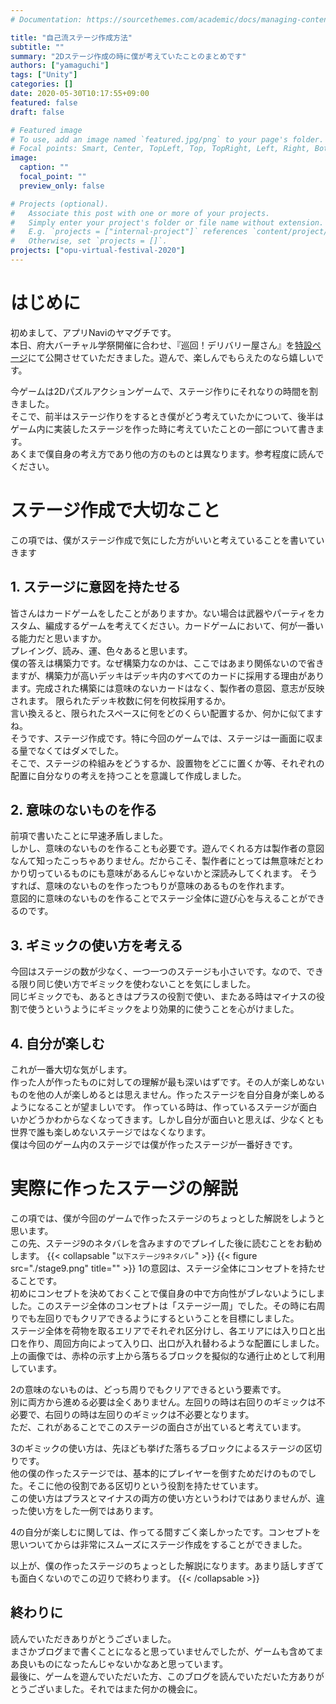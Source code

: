 ```yaml
---
# Documentation: https://sourcethemes.com/academic/docs/managing-content/

title: "自己流ステージ作成方法"
subtitle: ""
summary: "2Dステージ作成の時に僕が考えていたことのまとめです"
authors: ["yamaguchi"]
tags: ["Unity"]
categories: []
date: 2020-05-30T10:17:55+09:00
featured: false
draft: false

# Featured image
# To use, add an image named `featured.jpg/png` to your page's folder.
# Focal points: Smart, Center, TopLeft, Top, TopRight, Left, Right, BottomLeft, Bottom, BottomRight.
image:
  caption: ""
  focal_point: ""
  preview_only: false

# Projects (optional).
#   Associate this post with one or more of your projects.
#   Simply enter your project's folder or file name without extension.
#   E.g. `projects = ["internal-project"]` references `content/project/deep-learning/index.md`.
#   Otherwise, set `projects = []`.
projects: ["opu-virtual-festival-2020"]
---
```

# はじめに  

初めまして、アプリNaviのヤマグチです。  
本日、府大バーチャル学祭開催に合わせ、『巡回！デリバリー屋さん』を[特設ページ](http://appnavi.html.xdomain.jp/index.html)にて公開させていただきました。遊んで、楽しんでもらえたのなら嬉しいです。  

今ゲームは2Dパズルアクションゲームで、ステージ作りにそれなりの時間を割きました。  
そこで、前半はステージ作りをするとき僕がどう考えていたかについて、後半はゲーム内に実装したステージを作った時に考えていたことの一部について書きます。  
あくまで僕自身の考え方であり他の方のものとは異なります。参考程度に読んでください。

# ステージ作成で大切なこと  

この項では、僕がステージ作成で気にした方がいいと考えていることを書いていきます

## 1. ステージに意図を持たせる  

皆さんはカードゲームをしたことがありますか。ない場合は武器やパーティをカスタム、編成するゲームを考えてください。カードゲームにおいて、何が一番いる能力だと思いますか。  
プレイング、読み、運、色々あると思います。  
僕の答えは構築力です。なぜ構築力なのかは、ここではあまり関係ないので省きますが、構築力が高いデッキはデッキ内のすべてのカードに採用する理由があります。完成された構築には意味のないカードはなく、製作者の意図、意志が反映されます。  限られたデッキ枚数に何を何枚採用するか。  
言い換えると、限られたスペースに何をどのくらい配置するか、何かに似てますね。  
そうです、ステージ作成です。特に今回のゲームでは、ステージは一画面に収まる量でなくてはダメでした。  
そこで、ステージの枠組みをどうするか、設置物をどこに置くか等、それぞれの配置に自分なりの考えを持つことを意識して作成しました。

## 2. 意味のないものを作る  

前項で書いたことに早速矛盾しました。  
しかし、意味のないものを作ることも必要です。遊んでくれる方は製作者の意図なんて知ったこっちゃありません。だからこそ、製作者にとっては無意味だとわかり切っているものにも意味があるんじゃないかと深読みしてくれます。  そうすれば、意味のないものを作ったつもりが意味のあるものを作れます。  
意図的に意味のないものを作ることでステージ全体に遊び心を与えることができるのです。

## 3. ギミックの使い方を考える  

今回はステージの数が少なく、一つ一つのステージも小さいです。なので、できる限り同じ使い方でギミックを使わないことを気にしました。  
同じギミックでも、あるときはプラスの役割で使い、またある時はマイナスの役割で使うというようにギミックをより効果的に使うことを心がけました。

## 4. 自分が楽しむ  

これが一番大切な気がします。  
作った人が作ったものに対しての理解が最も深いはずです。その人が楽しめないものを他の人が楽しめるとは思えません。作ったステージを自分自身が楽しめるようになることが望ましいです。  作っている時は、作っているステージが面白いかどうかわからなくなってきます。しかし自分が面白いと思えば、少なくとも世界で誰も楽しめないステージではなくなります。  
僕は今回のゲーム内のステージでは僕が作ったステージが一番好きです。

# 実際に作ったステージの解説  

この項では、僕が今回のゲームで作ったステージのちょっとした解説をしようと思います。  
この先、ステージ9のネタバレを含みますのでプレイした後に読むことをお勧めします。
{{< collapsable "`以下ステージ9ネタバレ`" >}}
{{< figure src="./stage9.png" title="" >}}
1の意図は、ステージ全体にコンセプトを持たせることです。  
初めにコンセプトを決めておくことで僕自身の中で方向性がブレないようにしました。このステージ全体のコンセプトは「ステージ一周」でした。その時に右周りでも左回りでもクリアできるようにするということを目標にしました。  
ステージ全体を荷物を取るエリアでそれぞれ区分けし、各エリアには入り口と出口を作り、周回方向によって入り口、出口が入れ替わるような配置にしました。  
上の画像では、赤枠の示す上から落ちるブロックを擬似的な通行止めとして利用しています。  

2の意味のないものは、どっち周りでもクリアできるという要素です。  
別に両方から進める必要は全くありません。左回りの時は右回りのギミックは不必要で、右回りの時は左回りのギミックは不必要となります。  
ただ、これがあることでこのステージの面白さが出ていると考えています。  

3のギミックの使い方は、先ほども挙げた落ちるブロックによるステージの区切りです。  
他の僕の作ったステージでは、基本的にプレイヤーを倒すためだけのものでした。そこに他の役割である区切りという役割を持たせています。  
この使い方はプラスとマイナスの両方の使い方というわけではありませんが、違った使い方をした一例ではあります。  

4の自分が楽しむに関しては、作ってる間すごく楽しかったです。コンセプトを思いついてからは非常にスムーズにステージ作成をすることができました。  

以上が、僕の作ったステージのちょっとした解説になります。あまり話しすぎても面白くないのでこの辺りで終わります。
{{< /collapsable >}}

## 終わりに  

読んでいただきありがとうございました。  
まさかブログまで書くことになると思っていませんでしたが、ゲームも含めてまあ良いものになったんじゃないかなあと思っています。  
最後に、ゲームを遊んでいただいた方、このブログを読んでいただいた方ありがとうございました。それではまた何かの機会に。
